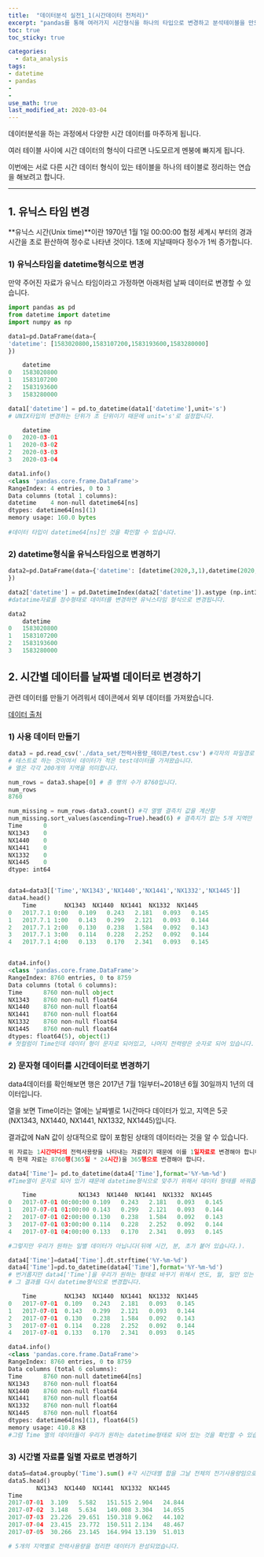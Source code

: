 ```yaml
---
title:  "데이터분석 실전1_1(시간데이터 전처리)"
excerpt: "pandas를 통해 여러가지 시간형식을 하나의 타입으로 변경하고 분석테이블을 만드는 연습하기"
toc: true
toc_sticky: true

categories:
  - data_analysis
tags:
- datetime
- pandas
- 
- 
use_math: true
last_modified_at: 2020-03-04
---
```




 

데이터분석을 하는 과정에서 다양한 시간 데이터를 마주하게 됩니다. 

여러 테이블 사이에 시간 데이터의 형식이 다르면 나도모르게 멘붕에 빠지게 됩니다. 

이번에는 서로 다른 시간 데이터 형식이 있는 테이블을 하나의 테이블로 정리하는 연습을 해보려고 합니다.    

---------



## 1. 유닉스 타임 변경

**유닉스 시간(Unix time)**이란 1970년 1월 1일 00:00:00 협정 세계시 부터의 경과 시간을 초로 환산하여 정수로 나타낸 것이다. 1초에 지날때마다 정수가 1씩 증가합니다. 

### 1) 유닉스타임을 datetime형식으로 변경

만약 주어진 자료가 유닉스 타임이라고 가정하면 아래처럼 날짜 데이터로 변경할 수 있습니다. 

```python
import pandas as pd
from datetime import datetime
import numpy as np

data1=pd.DataFrame(data={
'datetime': [1583020800,1583107200,1583193600,1583280000]    
})

	datetime
0	1583020800
1	1583107200
2	1583193600
3	1583280000

data1['datetime'] = pd.to_datetime(data1['datetime'],unit='s')
# UNIX타입의 변경하는 단위가 초 단위이기 때문에 unit='s'로 설정합니다. 

	datetime
0	2020-03-01
1	2020-03-02
2	2020-03-03
3	2020-03-04

data1.info()
<class 'pandas.core.frame.DataFrame'>
RangeIndex: 4 entries, 0 to 3
Data columns (total 1 columns):
datetime    4 non-null datetime64[ns]
dtypes: datetime64[ns](1)
memory usage: 160.0 bytes
    
#데이터 타입이 datetime64[ns]인 것을 확인할 수 있습니다. 
```



### 2) datetime형식을 유닉스타임으로  변경하기

```python
data2=pd.DataFrame(data={'datetime': [datetime(2020,3,1),datetime(2020,3,2),datetime(2020,3,3),datetime(2020,3,4)]    
})

data2['datetime'] = pd.DatetimeIndex(data2['datetime']).astype (np.int32 )
#datatime자료를 정수형태로 데이터를 변경하면 유닉스타임 형식으로 변경됩니다. 

data2
	datetime
0	1583020800
1	1583107200
2	1583193600
3	1583280000
```



## 2. 시간별 데이터를 날짜별 데이터로 변경하기

관련 데이터를 만들기 어려워서 데이콘에서 외부 데이터를 가져왔습니다.

[데이터 출처](https://dacon.io/competitions/official/196878/overview/)

### 1) 사용 데이터 만들기

```python
data3 = pd.read_csv('./data_set/전력사용량_데이콘/test.csv') #각자의 파일경로
# 테스트로 하는 것이여서 데이터가 적은 test데이터를 가져왔습니다. 
# 열은 각각 200개의 지역을 의미합니다. 

num_rows = data3.shape[0] # 총 행의 수가 8760입니다.
num_rows
8760

num_missing = num_rows-data3.count() #각 열별 결측치 값을 계산함
num_missing.sort_values(ascending=True).head(6) # 결측치가 없는 5개 지역만 활용하겠습니다. 
Time      0
NX1343    0
NX1440    0
NX1441    0
NX1332    0
NX1445    0
dtype: int64


data4=data3[['Time','NX1343','NX1440','NX1441','NX1332','NX1445']]
data4.head()
	Time		NX1343	NX1440	NX1441	NX1332	NX1445
0	2017.7.1 0:00	0.109	0.243	2.181	0.093	0.145
1	2017.7.1 1:00	0.143	0.299	2.121	0.093	0.144
2	2017.7.1 2:00	0.130	0.238	1.584	0.092	0.143
3	2017.7.1 3:00	0.114	0.228	2.252	0.092	0.144
4	2017.7.1 4:00	0.133	0.170	2.341	0.093	0.145


data4.info()
<class 'pandas.core.frame.DataFrame'>
RangeIndex: 8760 entries, 0 to 8759
Data columns (total 6 columns):
Time      8760 non-null object
NX1343    8760 non-null float64
NX1440    8760 non-null float64
NX1441    8760 non-null float64
NX1332    8760 non-null float64
NX1445    8760 non-null float64
dtypes: float64(5), object(1)
# 첫컬럼이 Time인데 데이터 형이 문자로 되어있고, 나머지 전력량은 숫자로 되어 있습니다. 
```



### 2) 문자형 데이터를 시간데이터로 변경하기

data4데이터를 확인해보면 행은 2017년 7월 1일부터~2018년 6월 30일까지 1년의 데이터입니다. 

열을 보면 Time이라는 열에는 날짜별로 1시간마다 데이터가 있고, 지역은 5곳(NX1343, NX1440, NX1441, NX1332, NX1445)입니다. 

결과값에 NaN 값이 상대적으로 많이 포함된 상태의 데이터라는 것을 알 수 있습니다. 

```python
위 자료는 1시간마다의 전력사용량을 나타내는 자료이기 때문에 이를 1일자료로 변경해야 합니다. 
즉 현재 자료는 8760행(365일 * 24시간)을 365행으로 변경해야 합니다. 

data4['Time']= pd.to_datetime(data4['Time'],format='%Y-%m-%d') 
#Time열이 문자로 되어 있기 떄문에 datetime형식으로 맞추기 위해서 데이터 형태를 바꿔줍니다.

	Time			NX1343	NX1440	NX1441	NX1332	NX1445
0	2017-07-01 00:00:00	0.109	0.243	2.181	0.093	0.145
1	2017-07-01 01:00:00	0.143	0.299	2.121	0.093	0.144
2	2017-07-01 02:00:00	0.130	0.238	1.584	0.092	0.143
3	2017-07-01 03:00:00	0.114	0.228	2.252	0.092	0.144
4	2017-07-01 04:00:00	0.133	0.170	2.341	0.093	0.145

#그렇지만 우리가 원하는 일별 데이터가 아닙니다(뒤에 시간, 분, 초가 붙어 있습니다.).

data4['Time']=data4['Time'].dt.strftime('%Y-%m-%d')
data4['Time']=pd.to_datetime(data4['Time'],format='%Y-%m-%d')
# 번거롭지만 data4['Time']을 우리가 원하는 형태로 바꾸기 위해서 연도, 월, 일만 있는 문자형으로 변경합니다.
# 그 결과를 다시 datetime형식으로 변경합니다. 

	Time		NX1343	NX1440	NX1441	NX1332	NX1445
0	2017-07-01	0.109	0.243	2.181	0.093	0.145
1	2017-07-01	0.143	0.299	2.121	0.093	0.144
2	2017-07-01	0.130	0.238	1.584	0.092	0.143
3	2017-07-01	0.114	0.228	2.252	0.092	0.144
4	2017-07-01	0.133	0.170	2.341	0.093	0.145

data4.info()
<class 'pandas.core.frame.DataFrame'>
RangeIndex: 8760 entries, 0 to 8759
Data columns (total 6 columns):
Time      8760 non-null datetime64[ns]
NX1343    8760 non-null float64
NX1440    8760 non-null float64
NX1441    8760 non-null float64
NX1332    8760 non-null float64
NX1445    8760 non-null float64
dtypes: datetime64[ns](1), float64(5)
memory usage: 410.8 KB
#그럼 Time 열의 데이터들이 우리가 원하는 datetime형태로 되어 있는 것을 확인할 수 있습니다.

```



### 3) 시간별 자료를 일별 자료로 변경하기 

```python
data5=data4.groupby('Time').sum() #각 시간대별 합을 그날 전체의 전기사용량임으로 합치겠습니다. 
data5.head()
		NX1343	NX1440	NX1441	NX1332	NX1445
Time					
2017-07-01	3.109	5.582	151.515	2.904	24.844
2017-07-02	3.148	5.634	149.008	3.304	14.055
2017-07-03	23.226	29.651	150.318	9.062	44.102
2017-07-04	23.415	23.772	150.511	2.134	48.467
2017-07-05	30.266	23.145	164.994	13.139	51.013

# 5개의 지역별로 전력사용량을 정리한 데이터가 완성되었습니다. 
```

